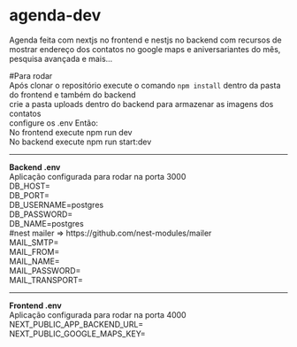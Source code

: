 # agenda-dev
Agenda feita com nextjs no frontend e nestjs no backend com recursos de mostrar endereço dos contatos no google maps e aniversariantes do mês, pesquisa avançada e mais...

#Para rodar<br/>
Após clonar o repositório execute o comando <code>npm install</code> dentro da pasta do frontend e também do backend<br/>
crie a pasta uploads dentro do backend para armazenar as imagens dos contatos <br/>
configure os .env 
Então:<br/>
 No frontend execute npm run dev<br/>
 No backend execute npm run start:dev<br/>


<hr/>
<strong>Backend .env</strong> <br/>
Aplicação configurada para rodar na porta 3000 <br/>
DB_HOST= <br/>
DB_PORT= <br/>
DB_USERNAME=postgres<br/>
DB_PASSWORD= <br/>
DB_NAME=postgres<br/>
#nest mailer => https://github.com/nest-modules/mailer<br/>
MAIL_SMTP=<br/>
MAIL_FROM= <br/>
MAIL_NAME= <br/>
MAIL_PASSWORD= <br/>
MAIL_TRANSPORT=  <br/>
<hr/>
<strong>Frontend .env</strong><br/>
Aplicação configurada para rodar na porta 4000 <br/>
NEXT_PUBLIC_APP_BACKEND_URL= <br/>
NEXT_PUBLIC_GOOGLE_MAPS_KEY=  <br/>
